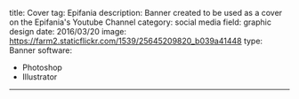 title: Cover
tag: Epifania
description: Banner created to be used as a cover on the Epifania's Youtube Channel
category: social media
field: graphic design
date: 2016/03/20
image: https://farm2.staticflickr.com/1539/25645209820_b039a41448
type: Banner
software:
- Photoshop
- Illustrator
---